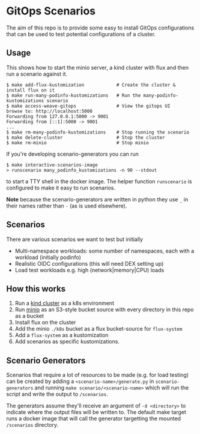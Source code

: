 # GitOps Scenarios

The aim of this repo is to provide some easy to install GitOps configurations that
can be used to test potential configurations of a cluster.


## Usage

This shows how to start the minio server, a kind cluster with flux and then
run a scenario against it.

```console
$ make add-flux-kustomization            # Create the cluster & install flux on it
$ make run-many-podinfo-kustomizations   # Run the many-podinfo-kustomizations scenario
$ make access-weave-gitops               # View the gitops UI
browse to: http://localhost:5000
Forwarding from 127.0.0.1:5000 -> 9001
Forwarding from [::1]:5000 -> 9001
...
$ make rm-many-podinfo-kustomizations    # Stop running the scenario
$ make delete-cluster                    # Stop the cluster
$ make rm-minio                          # Stop minio
```

If you're developing scenario-generators you can run
```console
$ make interactive-scenarios-image
> runscenario many_podinfo_kustomizations -n 90 --stdout
```
to start a TTY shell in the docker image. The helper function `runscenario` is
configured to make it easy to run scenarios.

**Note** because the scenario-generators are written in python they use `_` in
their names rather than `-` (as is used elsewhere).


## Scenarios

There are various scenarios we want to test but initially

* Multi-namespace workloads: some number of namespaces, each with a workload
  (initially podinfo)
* Realistic OIDC configurations (this will need DEX setting up)
* Load test workloads e.g. high (network|memory|CPU) loads


## How this works

1. Run a [kind cluster](https://kind.sigs.k8s.io/) as a k8s environment
2. Run [minio](https://docs.min.io/) as an S3-style bucket source with every directory in this
   repo as a bucket
3. Install flux on the cluster
4. Add the minio `./k8s` bucket as a flux bucket-source for `flux-system`
5. Add a `flux-system` as a kustomization
6. Add scenarios as specific kustomizations.

## Scenario Generators

Scenarios that require a lot of resources to be made (e.g. for load testing)
can be created by adding a `<scenario-name>/generate.py` in
`scenario-generators` and running `make scenario/<scenario-name>` which will
run the script and write the output to `/scenarios`.

The generators assume they'll receive an argument of `-d <directory>` to indicate
where the output files will be written to. The default make target runs a docker
image that will call the generator targetting the mounted `/scenarios` directory.
